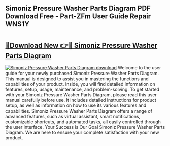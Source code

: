 ## Simoniz Pressure Washer Parts Diagram PDF Download Free - Part-ZFm User Guide Repair WNS1Y

# <h2><a href="http://dfm5m0.blite.top/?on=Simoniz+Pressure+Washer+Parts+Diagram">🔗Download New 👉🔴 Simoniz Pressure Washer Parts Diagram</a></h2>

[![Simoniz Pressure Washer Parts Diagram download](https://i.imgur.com/lujVjoI.png)](http://dfm5m0.blite.top/?on=Simoniz+Pressure+Washer+Parts+Diagram)
Welcome to the user guide for your newly purchased Simoniz Pressure Washer Parts Diagram. This manual is designed to assist you in mastering the functions and capabilities of your product. Inside, you will find detailed information on features, setup, usage, maintenance, and problem-solving. To get started with your Simoniz Pressure Washer Parts Diagram, please read this user manual carefully before use. It includes detailed instructions for product setup, as well as information on how to use its various features and capabilities. Simoniz Pressure Washer Parts Diagram offers a range of advanced features, such as virtual assistant, smart notifications, customizable shortcuts, and automated tasks, all easily controlled through the user interface. Your Success is Our Goal Simoniz Pressure Washer Parts Diagram. We are here to ensure your complete satisfaction with your new product.
